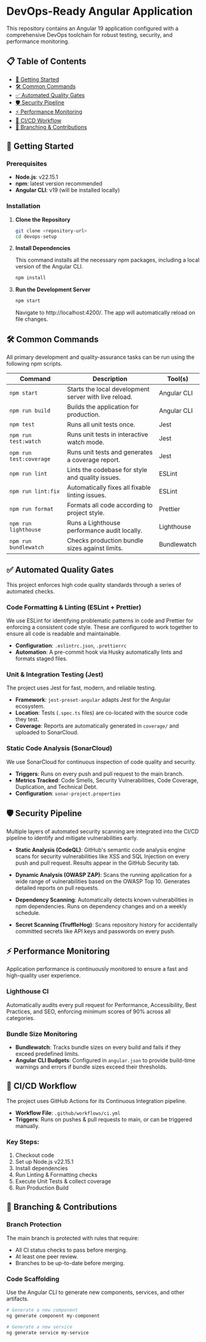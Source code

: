 # DevOps-Ready Angular Application

This repository contains an Angular 19 application configured with a comprehensive DevOps toolchain for robust testing, security, and performance monitoring.

## 📋 Table of Contents

- [🚀 Getting Started](#-getting-started)
- [🛠️ Common Commands](#️-common-commands)
- [✅ Automated Quality Gates](#-automated-quality-gates)
- [🛡️ Security Pipeline](#️-security-pipeline)
- [⚡ Performance Monitoring](#-performance-monitoring)
- [🔄 CI/CD Workflow](#-cicd-workflow)
- [🌿 Branching & Contributions](#-branching--contributions)

## 🚀 Getting Started

### Prerequisites

- **Node.js**: v22.15.1
- **npm**: latest version recommended
- **Angular CLI**: v19 (will be installed locally)

### Installation

1. **Clone the Repository**

   ```bash
   git clone <repository-url>
   cd devops-setup
   ```

2. **Install Dependencies**

   This command installs all the necessary npm packages, including a local version of the Angular CLI.

   ```bash
   npm install
   ```

3. **Run the Development Server**

   ```bash
   npm start
   ```

   Navigate to http://localhost:4200/. The app will automatically reload on file changes.

## 🛠️ Common Commands

All primary development and quality-assurance tasks can be run using the following npm scripts.

| Command                 | Description                                           | Tool(s)     |
| ----------------------- | ----------------------------------------------------- | ----------- |
| `npm start`             | Starts the local development server with live reload. | Angular CLI |
| `npm run build`         | Builds the application for production.                | Angular CLI |
| `npm test`              | Runs all unit tests once.                             | Jest        |
| `npm run test:watch`    | Runs unit tests in interactive watch mode.            | Jest        |
| `npm run test:coverage` | Runs unit tests and generates a coverage report.      | Jest        |
| `npm run lint`          | Lints the codebase for style and quality issues.      | ESLint      |
| `npm run lint:fix`      | Automatically fixes all fixable linting issues.       | ESLint      |
| `npm run format`        | Formats all code according to project style.          | Prettier    |
| `npm run lighthouse`    | Runs a Lighthouse performance audit locally.          | Lighthouse  |
| `npm run bundlewatch`   | Checks production bundle sizes against limits.        | Bundlewatch |

## ✅ Automated Quality Gates

This project enforces high code quality standards through a series of automated checks.

### Code Formatting & Linting (ESLint + Prettier)

We use ESLint for identifying problematic patterns in code and Prettier for enforcing a consistent code style. These are configured to work together to ensure all code is readable and maintainable.

- **Configuration**: `.eslintrc.json`, `.prettierrc`
- **Automation**: A pre-commit hook via Husky automatically lints and formats staged files.

### Unit & Integration Testing (Jest)

The project uses Jest for fast, modern, and reliable testing.

- **Framework**: `jest-preset-angular` adapts Jest for the Angular ecosystem.
- **Location**: Tests (`.spec.ts` files) are co-located with the source code they test.
- **Coverage**: Reports are automatically generated in `coverage/` and uploaded to SonarCloud.

### Static Code Analysis (SonarCloud)

We use SonarCloud for continuous inspection of code quality and security.

- **Triggers**: Runs on every push and pull request to the main branch.
- **Metrics Tracked**: Code Smells, Security Vulnerabilities, Code Coverage, Duplication, and Technical Debt.
- **Configuration**: `sonar-project.properties`

## 🛡️ Security Pipeline

Multiple layers of automated security scanning are integrated into the CI/CD pipeline to identify and mitigate vulnerabilities early.

- **Static Analysis (CodeQL)**: GitHub's semantic code analysis engine scans for security vulnerabilities like XSS and SQL Injection on every push and pull request. Results appear in the GitHub Security tab.

- **Dynamic Analysis (OWASP ZAP)**: Scans the running application for a wide range of vulnerabilities based on the OWASP Top 10. Generates detailed reports on pull requests.

- **Dependency Scanning**: Automatically detects known vulnerabilities in npm dependencies. Runs on dependency changes and on a weekly schedule.

- **Secret Scanning (TruffleHog)**: Scans repository history for accidentally committed secrets like API keys and passwords on every push.

## ⚡ Performance Monitoring

Application performance is continuously monitored to ensure a fast and high-quality user experience.

### Lighthouse CI

Automatically audits every pull request for Performance, Accessibility, Best Practices, and SEO, enforcing minimum scores of 90% across all categories.

### Bundle Size Monitoring

- **Bundlewatch**: Tracks bundle sizes on every build and fails if they exceed predefined limits.
- **Angular CLI Budgets**: Configured in `angular.json` to provide build-time warnings and errors if bundle sizes exceed their thresholds.

## 🔄 CI/CD Workflow

The project uses GitHub Actions for its Continuous Integration pipeline.

- **Workflow File**: `.github/workflows/ci.yml`
- **Triggers**: Runs on pushes & pull requests to main, or can be triggered manually.

### Key Steps:

1. Checkout code
2. Set up Node.js v22.15.1
3. Install dependencies
4. Run Linting & Formatting checks
5. Execute Unit Tests & collect coverage
6. Run Production Build

## 🌿 Branching & Contributions

### Branch Protection

The main branch is protected with rules that require:

- All CI status checks to pass before merging.
- At least one peer review.
- Branches to be up-to-date before merging.

### Code Scaffolding

Use the Angular CLI to generate new components, services, and other artifacts.

```bash
# Generate a new component
ng generate component my-component

# Generate a new service
ng generate service my-service
```

